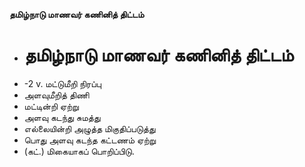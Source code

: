 **தமிழ்நாடு மாணவர் கணினித் திட்டம்**
- # தமிழ்நாடு மாணவர் கணினித் திட்டம்
- -2 v. மட்டுமீறி நிரப்பு
- அளவுமீறித் திணி
- மட்டின்றி ஏற்று
- அளவு  கடந்து சுமத்து
-   எல்லையின்றி அழுத்த மிகுதிப்படுத்து
- பொது அளவு கடந்த கட்டணம் ஏற்று
- (கட்.) மிகையாகப் பொறிப்பிடு.

